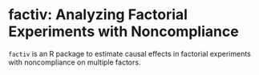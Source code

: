 # factiv: Analyzing Factorial Experiments with Noncompliance

`factiv` is an R package to estimate causal effects in factorial experiments with noncompliance on multiple factors.  

